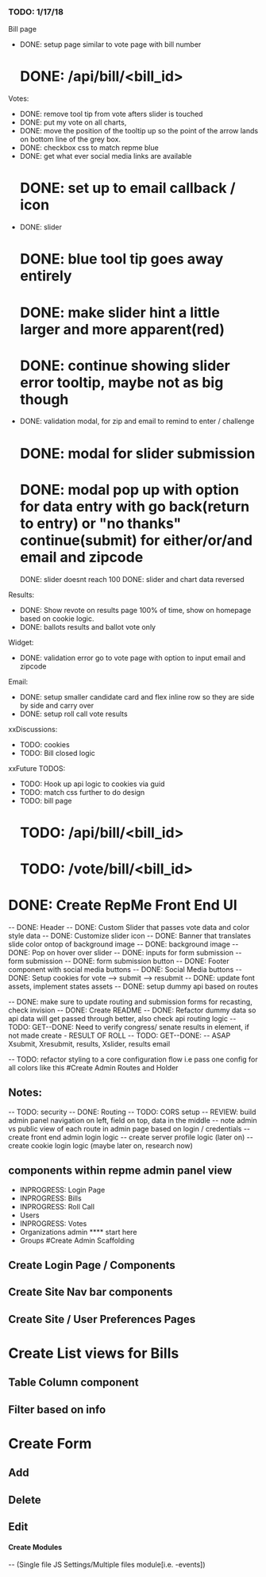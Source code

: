 ### TODO: 1/17/18
  Bill page
  - DONE: setup page similar to vote page with bill number
    # DONE: /api/bill/<bill_id>
  Votes:
  - DONE: remove tool tip from vote afters slider is touched
  - DONE: put my vote on all charts, 
  - DONE: move the position of the tooltip up so the point of the arrow lands on bottom line of the grey box.
  - DONE: checkbox css to match repme blue
  - DONE: get what ever social media links are available
    # DONE: set up to email callback / icon
  - DONE: slider
    # DONE: blue tool tip goes away entirely
    # DONE: make slider hint a little larger and more apparent(red)
    # DONE: continue showing slider error tooltip, maybe not as big though
  - DONE: validation modal, for zip and email to remind to enter / challenge
    # DONE: modal for slider submission
    # DONE: modal pop up with option for data entry  with go back(return to entry) or "no thanks" continue(submit) for either/or/and email and zipcode
    DONE: slider doesnt reach 100
    DONE: slider and chart data reversed


  Results:
  - DONE: Show revote on results page 100% of time, show on homepage based on cookie logic.
  - DONE: ballots results and ballot vote only


  Widget:
  - DONE: validation error go to vote page with option to input email and zipcode

  Email:
  - DONE: setup smaller candidate card and flex inline row so they are side by side and carry over
  - DONE: setup roll call vote results

  xxDiscussions:
  - TODO: cookies
  - TODO: Bill closed logic



  xxFuture TODOS:
  - TODO: Hook up api logic to cookies via guid
  - TODO: match css further to do design
  - TODO: bill page
    # TODO: /api/bill/<bill_id>
    # TODO: /vote/bill/<bill_id>

# DONE: Create RepMe Front End UI
-- DONE: Header
-- DONE: Custom Slider that passes vote data and color style data
-- DONE: Customize slider icon
-- DONE: Banner that translates slide color ontop of background image
-- DONE: background image
-- DONE: Pop on hover over slider
-- DONE: inputs for form submission -- form submission
-- DONE: form submission button
-- DONE: Footer component with social media buttons
-- DONE: Social Media buttons
-- DONE: Setup cookies for  vote --> submit --> resubmit
-- DONE: update font assets, implement states assets
-- DONE: setup dummy api based on routes

-- DONE: make sure to update routing and submission forms for recasting, check invision
-- DONE: Create README
-- DONE: Refactor dummy data so api data will get passed through better, also check api routing logic
-- TODO: GET--DONE: Need to verify congress/ senate results in element, if not made create - RESULT OF ROLL
-- TODO: GET--DONE: -- ASAP Xsubmit, Xresubmit, results, Xslider, results email


-- TODO: refactor styling to a core configuration flow i.e pass one config for all colors
    like this <Component config={this.props.styleConfig} />
#Create Admin Routes and Holder 

## Notes:
--  TODO: security
--  DONE: Routing
--  TODO: CORS setup
--  REVIEW: build admin panel navigation on left,
    field on top, data in the middle
--  note admin vs public view of each 
    route in admin page based on login / credentials
--  create front end admin login logic
--  create server profile logic (later on)
--  create cookie login logic (maybe later on, research now) 
## components within repme admin panel view
   - INPROGRESS: Login Page
   - INPROGRESS: Bills
   - INPROGRESS: Roll Call
   - Users
   - INPROGRESS: Votes 
   - Organizations admin **** start here
   - Groups
#Create Admin Scaffolding
  ## Create Login Page / Components
  ## Create Site Nav bar components
  ## Create Site / User Preferences Pages
# Create List views for Bills
  ## Table Column component
  ## Filter based on info
# Create Form
  ## Add
  ## Delete
  ## Edit

#### Create Modules 
  -- (Single file JS Settings/Multiple files module[i.e. -events])  